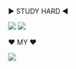 ▶ STUDY HARD ◀

<img src="https://img.shields.io/badge/Eclipse IDE-83B81A?style=flat-square&logo=eclipseide&logoColor=2C2255"/>
<img src="https://img.shields.io/badge/Python-83B81A?style=flat-square&logo=python&logoColor=3776AB"/>


♥ MY ♥

<img src="https://img.shields.io/badge/캐식이-83B81A?style=flat-square&logo=hyundai&logoColor=002C5F"/>
